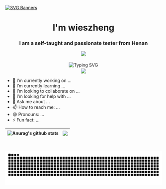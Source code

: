 [![SVG Banners](https://svg-banners.vercel.app/api?type=origin&text1=Welcom💖&width=1000&height=400)](https://github.com/Akshay090/svg-banners)
<h1 align="center">I'm wieszheng</h1>
<h3 align="center">I am a self-taught and passionate tester from Henan</h3>
<div align="center"> <img src="https://img.shields.io/badge/python-3.11-orange?style=for-the-badge&logo=python&logoColor=orange" /></div>
<br />
<div align="center"> <img src="https://readme-typing-svg.demolab.com?font=Fira+Code&pause=1000&lines=别怕过去的自己，如何生活的狼狈不堪；只有现在勇往直前的力量，才足以战胜遥不可及的梦想。路，一直在脚下，好好努力，明日必定越来越好。&size=27" alt="Typing SVG" /></div>

<div align="center"> <a href="https://count.getloli.com"><img align="center" src="https://count.getloli.com/get/@wieszheng?theme=rule34"></a></div>

- 🔭 I’m currently working on ...
- 🌱 I’m currently learning ...
- 👯 I’m looking to collaborate on ...
- 🤔 I’m looking for help with ...
- 💬 Ask me about ...
- 📫 How to reach me: ...
- 😄 Pronouns: ...
- ⚡ Fun fact: ...


| <img align="center" src="https://github-readme-stats.vercel.app/api?username=wieszheng&show_icons=true&include_all_commits=true&theme=buefy&hide_border=true" alt="Anurag's github stats" /></a> | <img align="center" src="https://github-readme-stats.vercel.app/api/top-langs/?username=wieszheng&layout=compact&theme=buefy&hide_border=true" /></a> |
| ------------- | ------------- |
<br />






![wieszheng's github activity graph](https://raw.githubusercontent.com/HuiDBK/HuiDBK/output/github-contribution-grid-snake.svg)
